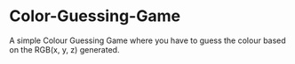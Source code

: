 # Color-Guessing-Game
A simple Colour Guessing Game where you have to guess the colour based on the RGB(x, y, z) generated. 
